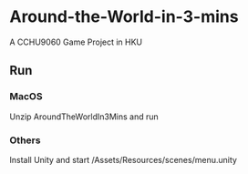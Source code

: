 # Around-the-World-in-3-mins
A CCHU9060 Game Project in HKU
## Run
### MacOS
Unzip AroundTheWorldIn3Mins and run
### Others
Install Unity and start /Assets/Resources/scenes/menu.unity
